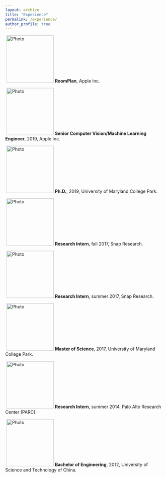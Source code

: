 ```yaml
---
layout: archive
title: "Experience"
permalink: /experience/
author_profile: true
---
```


<p align="left">
  <img src="https://hyxu2006.github.io/files/roomplan.jpg?raw=true" alt="Photo" style="height: 150px;"/> 
<b>RoomPlan</b>, Apple Inc.
</p>

<p align="left">
  <img src="https://hyxu2006.github.io/files/apple_img.png?raw=true" alt="Photo" style="height: 150px;"/> 
<b>Senior Computer Vision/Machine Learning Engineer</b>, 2019, Apple Inc.
</p>

<p align="left">
  <img src="https://hyxu2006.github.io/files/umd_img.png?raw=true" alt="Photo" style="height: 150px;"/> 
<b>Ph.D.</b>, 2019, University of Maryland College Park.
</p>

<p align="left">
  <img src="https://hyxu2006.github.io/files/snap_img.png?raw=true" alt="Photo" style="height: 150px;"/> 
<b>Research Intern</b>, fall 2017, Snap Research.
</p>

<p align="left">
  <img src="https://hyxu2006.github.io/files/snap_img.png?raw=true" alt="Photo" style="height: 150px;"/> 
<b>Research Intern</b>, summer 2017, Snap Research.  
</p>

<p align="left">
  <img src="https://hyxu2006.github.io/files/umd_img.png?raw=true" alt="Photo" style="height: 150px;"/> 
<b>Master of Science</b>, 2017, University of Maryland College Park. 
</p>

<p align="left">
  <img src="https://hyxu2006.github.io/files/parc_img.jpg?raw=true" alt="Photo" style="height: 150px;"/> 
<b>Research Intern</b>, summer 2014, Palo Alto Research Center (PARC).
</p>

<p align="left">
  <img src="https://hyxu2006.github.io/files/ustc_img.png?raw=true" alt="Photo" style="height: 150px;"/> 
<b>Bachelor of Engineering</b>, 2012, University of Science and Technology of China.
</p>
<!-- <b>Undergraduate</b> bachelor degree with major in Electrical Engineering and Information Science. -->
